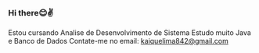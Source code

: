 ### Hi there😊✌
Estou cursando Analise de Desenvolvimento de Sistema
Estudo muito Java e Banco de Dados
Contate-me no email: kaiquelima842@gmail.com


